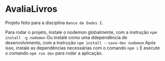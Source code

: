 # AvaliaLivros

Projeto feito para a disciplina `Banco de Dados I`.

Para rodar o projeto, instale o nodemon globalmente, com a instrução `npm install -g nodemon`
Ou instale como uma ddependência de desenvolvimento, com a instrução `npm install --save-dev nodemon`
Após isso, instale as dependências necessárias com o comando `npm i`
E execute o comando `npm run dev` para rodar a aplicação.
